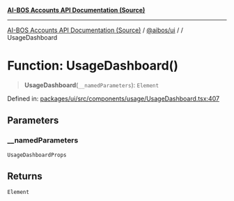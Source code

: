 [**AI-BOS Accounts API Documentation (Source)**](../../../README.md)

***

[AI-BOS Accounts API Documentation (Source)](../../../README.md) / [@aibos/ui](../README.md) / [](../README.md) / UsageDashboard

# Function: UsageDashboard()

> **UsageDashboard**(`__namedParameters`): `Element`

Defined in: [packages/ui/src/components/usage/UsageDashboard.tsx:407](https://github.com/pohlai88/accounts/blob/48103fb36d28b2b9bfb33472b6de2f719773cde9/packages/ui/src/components/usage/UsageDashboard.tsx#L407)

## Parameters

### \_\_namedParameters

`UsageDashboardProps`

## Returns

`Element`
